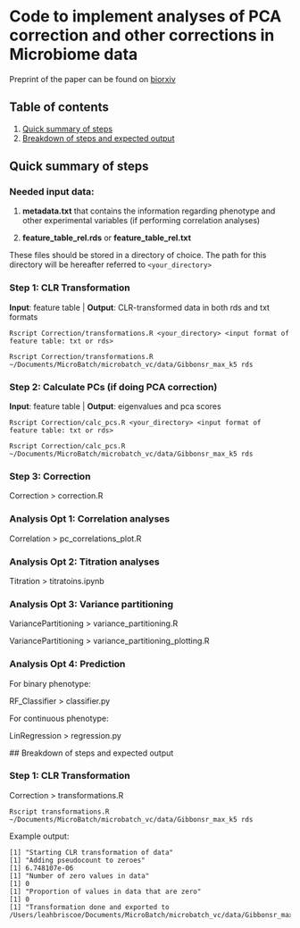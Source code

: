 # Code to implement analyses of PCA correction and other corrections in Microbiome data 

Preprint of the paper can be found on [biorxiv](https://www.biorxiv.org/content/10.1101/2021.03.19.436199v1)


## Table of contents
1. [Quick summary of steps](#quick)
2. [Breakdown of steps and expected output](#breakdown)



## <a name =quick> Quick summary of steps </a>

### Needed input data:

1. **metadata.txt** that contains the information regarding phenotype and other experimental variables (if performing correlation analyses)

2. **feature\_table\_rel.rds** or **feature_table\_rel.txt**

These files should be stored in a directory of choice. The path for this directory will be hereafter referred to `<your_directory>`


### Step 1: CLR Transformation

**Input**: feature table |
**Output**: CLR-transformed data in both rds and txt formats 

```
Rscript Correction/transformations.R <your_directory> <input format of feature table: txt or rds>

Rscript Correction/transformations.R ~/Documents/MicroBatch/microbatch_vc/data/Gibbonsr_max_k5 rds
```

### Step 2: Calculate PCs (if doing PCA correction)

**Input**: feature table |
**Output**: eigenvalues and pca scores

```
Rscript Correction/calc_pcs.R <your_directory> <input format of feature table: txt or rds>

Rscript Correction/calc_pcs.R ~/Documents/MicroBatch/microbatch_vc/data/Gibbonsr_max_k5 rds
```

### Step 3: Correction

Correction > correction.R

### Analysis Opt 1: Correlation analyses

Correlation > pc_correlations_plot.R

### Analysis Opt 2: Titration analyses

Titration > titratoins.ipynb

### Analysis Opt 3: Variance partitioning

VariancePartitioning > variance_partitioning.R

VariancePartitioning > variance_partitioning_plotting.R

### Analysis Opt 4: Prediction

For binary phenotype:

RF_Classifier > classifier.py

For continuous phenotype:

LinRegression > regression.py


##<a name=breakdown> Breakdown of steps and expected output</a>




### Step 1: CLR Transformation

Correction > transformations.R

```
Rscript transformations.R ~/Documents/MicroBatch/microbatch_vc/data/Gibbonsr_max_k5 rds
```

Example output:

```
[1] "Starting CLR transformation of data"
[1] "Adding pseudocount to zeroes"
[1] 6.748107e-06
[1] "Number of zero values in data"
[1] 0
[1] "Proportion of values in data that are zero"
[1] 0
[1] "Transformation done and exported to /Users/leahbriscoe/Documents/MicroBatch/microbatch_vc/data/Gibbonsr_max_k5"
```
